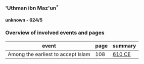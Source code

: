 ### 'Uthman ibn Maz'unؓ
#### unknown - 624/5

### Overview of involved events and pages

event | page | summary
-|-|-
Among the earliest to accept Islam | 108 | [610 CE](../events/0610_Dawn_of_prophethood)
